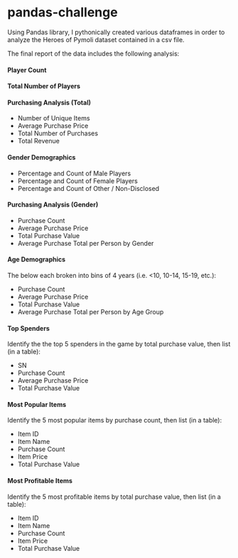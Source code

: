 # pandas-challenge

Using Pandas library, I pythonically created various dataframes in order to analyze the Heroes of Pymoli dataset contained in a csv file. 


The final report of the data includes the following analysis: 
#### Player Count
#### Total Number of Players
#### Purchasing Analysis (Total)
- Number of Unique Items
- Average Purchase Price
- Total Number of Purchases
- Total Revenue
#### Gender Demographics
- Percentage and Count of Male Players
- Percentage and Count of Female Players
- Percentage and Count of Other / Non-Disclosed
#### Purchasing Analysis (Gender)
- Purchase Count
- Average Purchase Price
- Total Purchase Value
- Average Purchase Total per Person by Gender
#### Age Demographics
The below each broken into bins of 4 years (i.e. <10, 10-14, 15-19, etc.):
- Purchase Count
- Average Purchase Price
- Total Purchase Value
- Average Purchase Total per Person by Age Group
#### Top Spenders
Identify the the top 5 spenders in the game by total purchase value, then list (in a table):
- SN
- Purchase Count
- Average Purchase Price
- Total Purchase Value
#### Most Popular Items
Identify the 5 most popular items by purchase count, then list (in a table):
- Item ID
- Item Name
- Purchase Count
- Item Price
- Total Purchase Value
#### Most Profitable Items
Identify the 5 most profitable items by total purchase value, then list (in a table):
- Item ID
- Item Name
- Purchase Count
- Item Price
- Total Purchase Value

